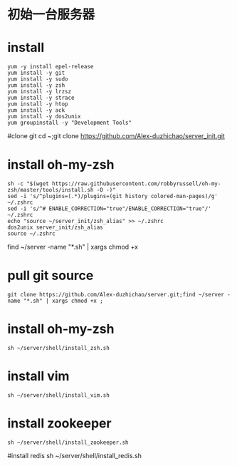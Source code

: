 初始一台服务器 
==============  

# install 
    yum -y install epel-release
   	yum install -y git
	yum install -y sudo
	yum install -y zsh
	yum install -y lrzsz
	yum install -y strace
	yum install -y htop
	yum install -y ack
	yum install -y dos2unix
	yum groupinstall -y "Development Tools"


#clone git
	cd ~;git clone https://github.com/Alex-duzhichao/server_init.git


# install oh-my-zsh
	sh -c "$(wget https://raw.githubusercontent.com/robbyrussell/oh-my-zsh/master/tools/install.sh -O -)"
	sed -i 's/^plugins=(.*)/plugins=(git history colored-man-pages)/g' ~/.zshrc
	sed -i 's/^# ENABLE_CORRECTION="true"/ENABLE_CORRECTION="true"/' ~/.zshrc
	echo "source ~/server_init/zsh_alias" >> ~/.zshrc
	dos2unix server_init/zsh_alias
	source ~/.zshrc





find ~/server -name "*.sh" | xargs chmod +x 


# pull git source 
	git clone https://github.com/Alex-duzhichao/server.git;find ~/server -name "*.sh" | xargs chmod +x ;

# install oh-my-zsh 
	sh ~/server/shell/install_zsh.sh

# install vim
	sh ~/server/shell/install_vim.sh

# install zookeeper
	sh ~/server/shell/install_zookeeper.sh

#install redis
	sh ~/server/shell/install_redis.sh